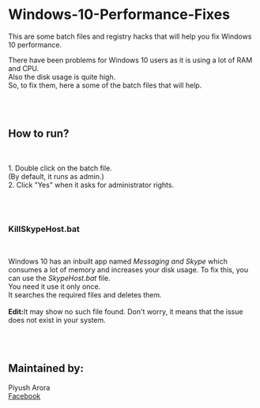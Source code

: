 # Windows-10-Performance-Fixes
<head><link rel="stylesheet" href="https://maxcdn.bootstrapcdn.com/font-awesome/4.5.0/css/font-awesome.min.css"></head>
This are some batch files and registry hacks that will help you fix Windows 10 performance.

<p> There have been problems for Windows 10 users as it is using a lot of RAM and CPU. <br> Also the disk usage is quite high. <br>So, to fix them, here a some of the batch files that will help.</p>
<br>
<br>
<h2>How to run?</h2><br><p>
1. Double click on the batch file.<br>(By default, it runs as admin.)<br>
2. Click "Yes" when it asks for administrator rights.<br>
</p><br>
<br>
<h3>KillSkypeHost.bat</h3><br><p>
Windows 10 has an inbuilt app named <em>Messaging and Skype</em> which consumes a lot of memory and increases your disk usage. To fix this, you can use the <em>SkypeHost.bat</em> file.<br>You need it use it only once.<br>
It searches the required files and deletes them.<br><br>
<b>Edit:</b>It may show no such file found. Don't worry, it means that the issue does not exist in your system.<br></p>

<br><br><h2>Maintained by:</h2><p>Piyush Arora<br>
<a href="http://www.facebook.com/MastermindPiyush1"> Facebook </a>
